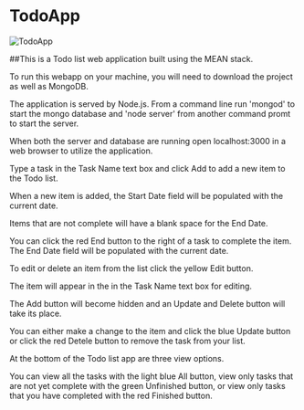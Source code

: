 # TodoApp

![TodoApp](http://i.imgur.com/xxpOmEa.jpg)

##This is a Todo list web application built using the MEAN stack.

To run this webapp on your machine, you will need to download the project as well as MongoDB.

The application is served by Node.js.  From a command line run 'mongod' to start the mongo database and 'node server' from another command promt to start the server.

When both the server and database are running open localhost:3000 in a web browser to utilize the application.

Type a task in the Task Name text box and click Add to add a new item to the Todo list.

When a new item is added, the Start Date field will be populated with the current date.

Items that are not complete will have a blank space for the End Date.

You can click the red End button to the right of a task to complete the item.  The End Date field will be populated with the current date.

To edit or delete an item from the list click the yellow Edit button.

The item will appear in the in the Task Name text box for editing.

The Add button will become hidden and an Update and Delete button will take its place.

You can either make a change to the item and click the blue Update button or click the red Detele button to remove the task from your list.

At the bottom of the Todo list app are three view options.

You can view all the tasks with the light blue All button, view only tasks that are not yet complete with the green Unfinished button, or view only tasks that you have completed with the red Finished button.
